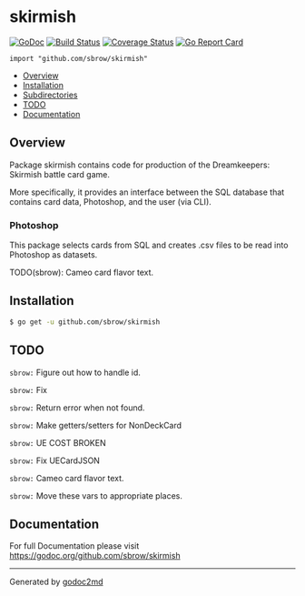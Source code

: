 # skirmish
[![GoDoc](https://godoc.org/github.com/sbrow/skirmish?status.svg)](https://godoc.org/github.com/sbrow/skirmish) [![Build Status](https://travis-ci.org/sbrow/skirmish.svg?branch=master)](https://travis-ci.org/sbrow/skirmish) [![Coverage Status](https://coveralls.io/repos/github/sbrow/skirmish/badge.svg?branch=master)](https://coveralls.io/github/sbrow/skirmish?branch=master) [![Go Report Card](https://goreportcard.com/badge/github.com/sbrow/skirmish)](https://goreportcard.com/report/github.com/sbrow/skirmish)

`import "github.com/sbrow/skirmish"`

* [Overview](#pkg-overview)
* [Installation](pkg-installation)
* [Subdirectories](#pkg-subdirectories)
* [TODO](#pkg-note-TODO)
* [Documentation](#pkg-doc)

## <a name="pkg-overview">Overview</a>
Package skirmish contains code for production of the
Dreamkeepers: Skirmish battle card game.

More specifically, it provides an interface between the SQL database
that contains card data, Photoshop, and the user (via CLI).

### Photoshop
This package selects cards from SQL and creates .csv files to be read into
Photoshop as datasets.

TODO(sbrow): Cameo card flavor text.





## <a name="pkg-installation">Installation</a>
```sh
$ go get -u github.com/sbrow/skirmish
```
<!---


--->



## <a name="pkg-note-TODO">TODO</a>

`sbrow:` Figure out how to handle id.

`sbrow:` Fix

`sbrow:` Return error when not found.

`sbrow:` Make getters/setters for NonDeckCard

`sbrow:` UE COST BROKEN

`sbrow:` Fix UECardJSON

`sbrow:` Cameo card flavor text.

`sbrow:` Move these vars to appropriate places.

## <a name="pkg-doc">Documentation</a>
For full Documentation please visit https://godoc.org/github.com/sbrow/skirmish
- - -


Generated by [godoc2md](http://godoc.org/github.com/davecheney/godoc2md)
